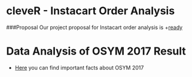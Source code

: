 # cleveR - Instacart Order Analysis 
###Proposal
Our project proposal for Instacart order analysis is +[ready](proposal.html)

# Data Analysis of OSYM 2017 Result


+ [Here](OSYM_DATA.html) you can find important facts about OSYM 2017
